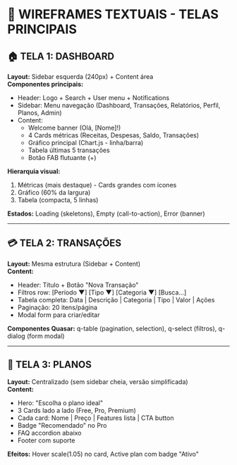 # 📐 WIREFRAMES TEXTUAIS - TELAS PRINCIPAIS

## 🏠 TELA 1: DASHBOARD

**Layout:** Sidebar esquerda (240px) + Content área  
**Componentes principais:**
- Header: Logo + Search + User menu + Notifications
- Sidebar: Menu navegação (Dashboard, Transações, Relatórios, Perfil, Planos, Admin)
- Content: 
  - Welcome banner (Olá, [Nome]!)
  - 4 Cards métricas (Receitas, Despesas, Saldo, Transações)
  - Gráfico principal (Chart.js - linha/barra)
  - Tabela últimas 5 transações
  - Botão FAB flutuante (+)

**Hierarquia visual:**
1. Métricas (mais destaque) - Cards grandes com ícones
2. Gráfico (60% da largura)
3. Tabela (compacta, 5 linhas)

**Estados:** Loading (skeletons), Empty (call-to-action), Error (banner)

---

## 💳 TELA 2: TRANSAÇÕES

**Layout:** Mesma estrutura (Sidebar + Content)  
**Content:**
- Header: Título + Botão "Nova Transação"
- Filtros row: [Período ▼] [Tipo ▼] [Categoria ▼] [Busca...]
- Tabela completa: Data | Descrição | Categoria | Tipo | Valor | Ações
- Paginação: 20 itens/página
- Modal form para criar/editar

**Componentes Quasar:** q-table (pagination, selection), q-select (filtros), q-dialog (form modal)

---

## 💎 TELA 3: PLANOS

**Layout:** Centralizado (sem sidebar cheia, versão simplificada)  
**Content:**
- Hero: "Escolha o plano ideal"
- 3 Cards lado a lado (Free, Pro, Premium)
- Cada card: Nome | Preço | Features lista | CTA button
- Badge "Recomendado" no Pro
- FAQ accordion abaixo
- Footer com suporte

**Efeitos:** Hover scale(1.05) no card, Active plan com badge "Ativo"
